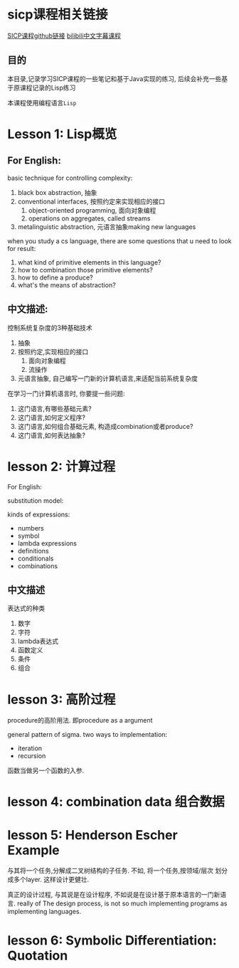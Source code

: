 # sicp课程相关链接
[SICP课程github链接](https://github.com/DeathKing/Learning-SICP)
[bilibili中文字幕课程]()

## 目的
本目录,记录学习SICP课程的一些笔记和基于Java实现的练习, 后续会补充一些基于原课程记录的Lisp练习

本课程使用编程语言`Lisp`

# Lesson 1: Lisp概览
## For English:

basic technique for controlling complexity:
1. black box abstraction, 抽象
2. conventional interfaces, 按照约定来实现相应的接口 
   1. object-oriented programming, 面向对象编程
   2. operations on aggregates, called streams
3. metalinguistic abstraction, 元语言抽象making new languages

when you study a cs language,
there are some questions that u need to look for result:
1. what kind of primitive elements in this language?
2. how to combination those primitive elements?
3. how to define a produce?
4. what's the means of abstraction?

## 中文描述:

控制系统复杂度的3种基础技术
1. 抽象
2. 按照约定,实现相应的接口
   1. 面向对象编程
   2. 流操作
3. 元语言抽象, 自己编写一门新的计算机语言,来适配当前系统复杂度

在学习一门计算机语言时, 你要提一些问题:
1. 这门语言,有哪些基础元素?
2. 这门语言,如何定义程序?
3. 这门语言,如何组合基础元素, 构造成combination或者produce?
4. 这门语言,如何表达抽象?

# lesson 2: 计算过程
For English:

substitution model:

kinds of expressions:
- numbers
- symbol
- lambda expressions
- definitions
- conditionals
- combinations

## 中文描述
表达式的种类
1. 数字
2. 字符
3. lambda表达式
4. 函数定义
5. 条件
6. 组合

# lesson 3: 高阶过程
procedure的高阶用法. 即procedure as a argument

general pattern of sigma. two ways to implementation:
- iteration
- recursion

函数当做另一个函数的入参.


# lesson 4: combination data 组合数据

# lesson 5: Henderson Escher Example
与其将一个任务,分解成二叉树结构的子任务.
不如, 将一个任务,按领域/层次 划分成多个layer. 这样设计更健壮.

真正的设计过程, 与其说是在设计程序, 不如说是在设计基于原本语言的一门新语言.
really of The design process, is not so much implementing programs as implementing languages.

# lesson 6: Symbolic Differentiation: Quotation